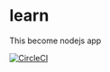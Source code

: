 # learn
This become nodejs app



[![CircleCI](https://img.shields.io/circleci/project/github/airdata/insite.svg)](https://circleci.com/gh/airdata/insite )